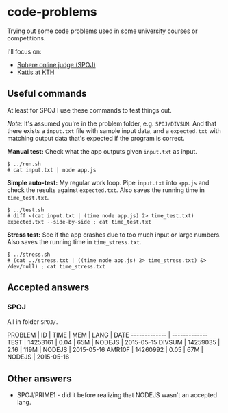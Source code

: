 # code-problems
Trying out some code problems used in some university courses or competitions.

I'll focus on:

* [Sphere online judge (SPOJ)](http://www.spoj.com/)
* [Kattis at KTH](https://kth.kattis.com)

## Useful commands
At least for SPOJ I use these commands to test things out.

*Note:* It's assumed you're in the problem folder, e.g. `SPOJ/DIVSUM`. And that there exists a `input.txt` file with sample input data, and a `expected.txt` with matching output data that's expected if the program is correct.

**Manual test:** Check what the app outputs given `input.txt` as input.

````
$ ../run.sh
# cat input.txt | node app.js
````

**Simple auto-test:** My regular work loop. Pipe `input.txt` into `app.js` and check the results against `expected.txt`. Also saves the running time in `time_test.txt`.

````
$ ../test.sh
# diff <(cat input.txt | (time node app.js) 2> time_test.txt) expected.txt --side-by-side ; cat time_test.txt
````

**Stress test:** See if the app crashes due to too much input or large numbers. Also saves the running time in `time_stress.txt`.
````
$ ../stress.sh
# (cat ../stress.txt | ((time node app.js) 2> time_stress.txt) &> /dev/null) ; cat time_stress.txt
````

## Accepted answers

### SPOJ
All in folder `SPOJ/`.

PROBLEM | ID | TIME | MEM | LANG | DATE
------------- | -------------
TEST | 14253161 | 0.04 | 65M | NODEJS | 2015-05-15
DIVSUM | 14259035 | 2.16 | 119M | NODEJS | 2015-05-16
AMR10F | 14260992 | 0.05 | 67M | NODEJS | 2015-05-16

## Other answers

* SPOJ/PRIME1 - did it before realizing that NODEJS wasn't an accepted lang.
